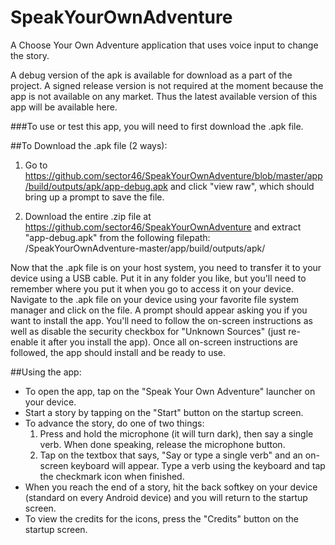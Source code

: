 # SpeakYourOwnAdventure
A Choose Your Own Adventure application that uses voice input to change the story.

A debug version of the apk is available for download as a part of the project. A signed release version is not required 
at the moment because the app is not available on any market. Thus the latest available version of this app will be available
here.

###To use or test this app, you will need to first download the .apk file.

##To Download the .apk file (2 ways):
1) Go to https://github.com/sector46/SpeakYourOwnAdventure/blob/master/app/build/outputs/apk/app-debug.apk and 
click "view raw", which should bring up a prompt to save the file.

2) Download the entire .zip file at https://github.com/sector46/SpeakYourOwnAdventure and extract "app-debug.apk" from the
following filepath: /SpeakYourOwnAdventure-master/app/build/outputs/apk/

Now that the .apk file is on your host system, you need to transfer it to your device using a USB cable. Put it in any folder
you like, but you'll need to remember where you put it when you go to access it on your device. Navigate to the .apk file on
your device using your favorite file system manager and click on the file. A prompt should appear asking you if you want to
install the app. You'll need to follow the on-screen instructions as well as disable the security checkbox for "Unknown Sources"
(just re-enable it after you install the app). Once all on-screen instructions are followed, the app should install and be ready
to use.

##Using the app:

- To open the app, tap on the "Speak Your Own Adventure" launcher on your device.
- Start a story by tapping on the "Start" button on the startup screen.
- To advance the story, do one of two things:
    1. Press and hold the microphone (it will turn dark), then say a single verb. When done speaking, release the 
       microphone button.
    2. Tap on the textbox that says, "Say or type a single verb" and an on-screen keyboard will appear. Type a verb using the
       keyboard and tap the checkmark icon when finished.
- When you reach the end of a story, hit the back softkey on your device (standard on every Android device) and you will return
 to the startup screen.
- To view the credits for the icons, press the "Credits" button on the startup screen.
